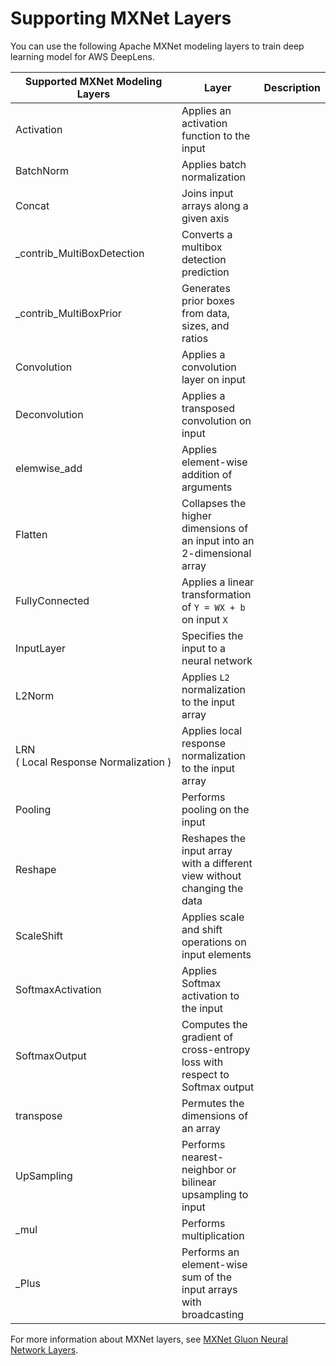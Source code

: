 # Supporting MXNet Layers<a name="deeplens-supported-frameworks-mxnet-layers"></a>

You can use the following Apache MXNet modeling layers to train deep learning model for AWS DeepLens\.


| Supported MXNet Modeling Layers |  Layer | Description | 
| --- | --- | --- | 
|   Activation   |  Applies an activation function to the input  | 
|   BatchNorm   |  Applies batch normalization  | 
|   Concat   |  Joins input arrays along a given axis  | 
|   \_contrib\_MultiBoxDetection   |  Converts a multibox detection prediction  | 
|   \_contrib\_MultiBoxPrior   |  Generates prior boxes from data, sizes, and ratios  | 
|   Convolution   |  Applies a convolution layer on input  | 
|   Deconvolution   |  Applies a transposed convolution on input  | 
|   elemwise\_add   |  Applies element\-wise addition of arguments  | 
|   Flatten   |  Collapses the higher dimensions of an input into an 2\-dimensional array  | 
|   FullyConnected   |  Applies a linear transformation of `Y = WX + b` on input `X`  | 
|   InputLayer   |  Specifies the input to a neural network  | 
|   L2Norm   |  Applies `L2` normalization to the input array  | 
|  LRN \( Local Response Normalization \)  |  Applies local response normalization to the input array  | 
|   Pooling   |  Performs pooling on the input  | 
|   Reshape   |  Reshapes the input array with a different view without changing the data  | 
|   ScaleShift   |  Applies scale and shift operations on input elements  | 
|   SoftmaxActivation   |  Applies Softmax activation to the input  | 
|   SoftmaxOutput   |  Computes the gradient of cross\-entropy loss with respect to Softmax output  | 
|   transpose   |  Permutes the dimensions of an array  | 
|   UpSampling   |  Performs nearest\-neighbor or bilinear upsampling to input  | 
|   \_mul   |  Performs multiplication  | 
|   \_Plus   |  Performs an element\-wise sum of the input arrays with broadcasting  | 

 For more information about MXNet layers, see [ MXNet Gluon Neural Network Layers](https://mxnet.incubator.apache.org/api/python/gluon/nn.html)\.